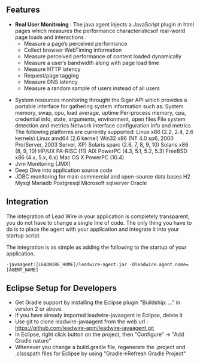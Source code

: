 ## Features
* **Real User Monitroing** : The java agent injects a JavaScript plugin in html pages which measures the performance characteristicsof real-world page loads and interactions :
    * Measure a page’s perceived performance
    * Collect browser WebTiming information
    * Measure perceived performance of content loaded dynamically
    * Measure a user’s bandwidth along with page load time
    * Measure HTTP latency
    * Request/page tagging
    * Measure DNS latency
    * Measure a random sample of users instead of all users
- System resources monitoring throught the Sigar API which provides a portable interface for gathering system information such as:
    System memory, swap, cpu, load average, uptime
    Per-process memory, cpu, credential info, state, arguments, environment, open files
    File system detection and metrics
    Network interface configuration info and metrics 
  The following platforms are currently supported:
    Linux x86 (2.2, 2.4, 2.6 kernels)
    Linux amd64 (2.6 kernel)
    Win32 x86 (NT 4.0 sp6, 2000 Pro/Server, 2003 Server, XP)
    Solaris sparc (2.6, 7, 8, 9, 10)
    Solaris x86 (8, 9, 10)
    HP/UX PA-RISC (11)
    AIX PowerPC (4.3, 5.1, 5.2, 5.3)
    FreeBSD x86 (4.x, 5.x, 6.x)
     Mac OS X PowerPC (10.4)
- Jvm Monitoring (JMX)
- Deep Dive into application source code
- JDBC monitoring for main commercial and open-source data bases 
    H2
    Mysql
    Mariadb
    Postgresql
    Microsoft sqlserver
    Oracle


## Integration

The integration of Lead Wire in your application is completely transparent, you do not have to change a single line of code. 
The only thing you have to do is to place the agent with your application and integrate it into your startup script.

The integration is as simple as adding the following to the startup of your application.

` -javaagent:[LEADWIRE_HOME]/leadwire-agent.jar -Dleadwire.agent.name=[AGENT_NAME] `

## Eclipse Setup for Developers
* Get Gradle support by installing the Eclipse plugin "Buildship: ..." in version 2 or above.
* If you have already imported leadwire-javaagent in Eclipse, delete it
* Use git to clone leadwire-javaagent from the web url :  https://github.com/leadwire-apm/leadwire-javaagent.git
* In Eclipse, right click button on the project, then "Configure" -> "Add Gradle nature"
* Whenever you change a build.gradle file, regenerate the .project and .classpath files for Eclipse by using "Gradle->Refresh Gradle Project"
